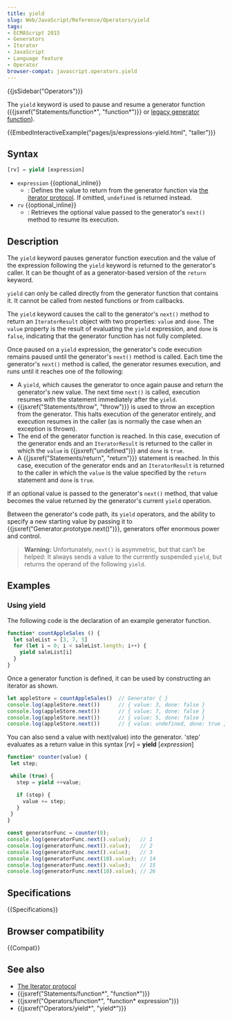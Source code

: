 ```yaml
---
title: yield
slug: Web/JavaScript/Reference/Operators/yield
tags:
- ECMAScript 2015
- Generators
- Iterator
- JavaScript
- Language feature
- Operator
browser-compat: javascript.operators.yield
---
```

{{jsSidebar("Operators")}}

The `yield` keyword is used to pause and resume a generator function
({{jsxref("Statements/function*", "function*")}} or
[legacy generator function](/en-US/docs/Archive/Web/JavaScript/Legacy_generator_function_statement)).

{{EmbedInteractiveExample("pages/js/expressions-yield.html", "taller")}}

## Syntax

```js
[rv] = yield [expression]
```

- `expression` {{optional_inline}}
  - : Defines the value to return from the generator function via
    [the iterator protocol](/en-US/docs/Web/JavaScript/Reference/Iteration_protocols#The_iterator_protocol).
    If omitted, `undefined` is returned instead.
- `rv` {{optional_inline}}
  - : Retrieves the optional value passed to the generator's `next()` method to
    resume its execution.

## Description

The `yield` keyword pauses generator function execution and the value of the
expression following the `yield` keyword is returned to the generator's caller.
It can be thought of as a generator-based version of the `return` keyword.

`yield` can only be called directly from the generator function that contains
it. It cannot be called from nested functions or from callbacks.

The `yield` keyword causes the call to the generator's `next()` method to return
an `IteratorResult` object with two properties: `value` and `done`. The `value`
property is the result of evaluating the `yield` expression, and `done` is
`false`, indicating that the generator function has not fully completed.

Once paused on a `yield` expression, the generator's code execution remains
paused until the generator's `next()` method is called. Each time the
generator's `next()` method is called, the generator resumes execution, and runs
until it reaches one of the following:

- A `yield`, which causes the generator to once again pause and return the
  generator's new value. The next time `next()` is called, execution resumes
  with the statement immediately after the `yield`.
- {{jsxref("Statements/throw", "throw")}} is used to throw an
  exception from the generator. This halts execution of the generator entirely,
  and execution resumes in the caller (as is normally the case when an exception
  is thrown).
- The end of the generator function is reached. In this case, execution of the
  generator ends and an `IteratorResult` is returned to the caller in which the
  `value` is {{jsxref("undefined")}} and `done` is `true`.
- A {{jsxref("Statements/return", "return")}} statement is
  reached. In this case, execution of the generator ends and an `IteratorResult`
  is returned to the caller in which the `value` is the value specified by the
  `return` statement and `done` is `true`.

If an optional value is passed to the generator's `next()` method, that value
becomes the value returned by the generator's current `yield` operation.

Between the generator's code path, its `yield` operators, and the ability to
specify a new starting value by passing it to
{{jsxref("Generator.prototype.next()")}}, generators offer enormous
power and control.

> **Warning:** Unfortunately, `next()` is asymmetric, but that can’t be helped:
> It always sends a value to the currently suspended `yield`, but returns the
> operand of the following `yield`.

## Examples

### Using yield

The following code is the declaration of an example generator function.

```js
function* countAppleSales () {
  let saleList = [3, 7, 5]
  for (let i = 0; i < saleList.length; i++) {
    yield saleList[i]
  }
}
```

Once a generator function is defined, it can be used by constructing an iterator
as shown.

```js
let appleStore = countAppleSales()  // Generator { }
console.log(appleStore.next())      // { value: 3, done: false }
console.log(appleStore.next())      // { value: 7, done: false }
console.log(appleStore.next())      // { value: 5, done: false }
console.log(appleStore.next())      // { value: undefined, done: true }
```

You can also send a value with next(value) into the generator. 'step' evaluates
as a return value in this syntax \[_rv_] = **yield** \[_expression_]

```js
function* counter(value) {
 let step;

 while (true) {
   step = yield ++value;

   if (step) {
     value += step;
   }
 }
}

const generatorFunc = counter(0);
console.log(generatorFunc.next().value);   // 1
console.log(generatorFunc.next().value);   // 2
console.log(generatorFunc.next().value);   // 3
console.log(generatorFunc.next(10).value); // 14
console.log(generatorFunc.next().value);   // 15
console.log(generatorFunc.next(10).value); // 26
```

## Specifications

{{Specifications}}

## Browser compatibility

{{Compat}}

## See also

- [The Iterator protocol](/en-US/docs/Web/JavaScript/Guide/The_Iterator_protocol)
- {{jsxref("Statements/function*", "function*")}}
- {{jsxref("Operators/function*", "function* expression")}}
- {{jsxref("Operators/yield*", "yield*")}}
